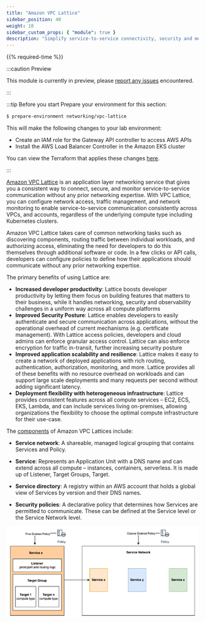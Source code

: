 ```yaml
---
title: "Amazon VPC Lattice"
sidebar_position: 40
weight: 10
sidebar_custom_props: { "module": true }
description: "Simplify service-to-service connectivity, security and monitoring on Amazon Elastic Kubernetes Service with Amazon VPC Lattice."
---
```


{{% required-time %}}

:::caution Preview

This module is currently in preview, please [report any issues](https://github.com/aws-samples/eks-workshop-v2/issues) encountered.

:::

:::tip Before you start
Prepare your environment for this section:

```bash timeout=300 wait=30
$ prepare-environment networking/vpc-lattice
```

This will make the following changes to your lab environment:

- Create an IAM role for the Gateway API controller to access AWS APIs
- Install the AWS Load Balancer Controller in the Amazon EKS cluster

You can view the Terraform that applies these changes [here](https://github.com/VAR::MANIFESTS_OWNER/VAR::MANIFESTS_REPOSITORY/tree/VAR::MANIFESTS_REF/manifests/modules/networking/vpc-lattice/.workshop/terraform).

:::

[Amazon VPC Lattice](https://aws.amazon.com/vpc/lattice/) is an application layer networking service that gives you a consistent way to connect, secure, and monitor service-to-service communication without any prior networking expertise. With VPC Lattice, you can configure network access, traffic management, and network monitoring to enable service-to-service communication consistently across VPCs, and accounts, regardless of the underlying compute type including Kubernetes clusters.

Amazon VPC Lattice takes care of common networking tasks such as discovering components, routing traffic between individual workloads, and authorizing access, eliminating the need for developers to do this themselves through additional software or code. In a few clicks or API calls, developers can configure policies to define how their applications should communicate without any prior networking expertise.

The primary benefits of using Lattice are:

- **Increased developer productivity**: Lattice boosts developer productivity by letting them focus on building features that matters to their business, while it handles networking, security and observability challenges in a uniform way across all compute platforms
- **Improved Security Posture**: Lattice enables developers to easily authenticate and secure communication across applications, without the operational overhead of current mechanisms (e.g. certificate management). With Lattice access policies, developers and cloud admins can enforce granular access control. Lattice can also enforce encryption for traffic in-transit, further increasing security posture
- **Improved application scalability and resilience**: Lattice makes it easy to create a network of deployed applications with rich routing, authentication, authorization, monitoring, and more. Lattice provides all of these benefits with no resource overhead on workloads and can support large scale deployments and many requests per second without adding significant latency.
- **Deployment flexibility with heterogeneous infrastructure**: Lattice provides consistent features across all compute services – EC2, ECS, EKS, Lambda, and can include services living on-premises, allowing organizations the flexibility to choose the optimal compute infrastructure for their use-case.

The [components](https://docs.aws.amazon.com/vpc-lattice/latest/ug/what-is-vpc-service-network.html#vpc-service-network-components-overview) of Amazon VPC Lattices include:

- **Service network**:
  A shareable, managed logical grouping that contains Services and Policy.

- **Service**:
  Represents an Application Unit with a DNS name and can extend across all compute – instances, containers, serverless. It is made up of Listener, Target Groups, Target.

- **Service directory**:
  A registry within an AWS account that holds a global view of Services by version and their DNS names.

- **Security policies**:
  A declarative policy that determines how Services are permitted to communicate. These can be defined at the Service level or the Service Network level.

![Amazon VPC Lattice Components](assets/vpc_lattice_building_blocks.png)
